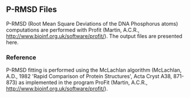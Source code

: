 ## P-RMSD Files

P-RMSD (Root Mean Square Deviations of the DNA Phosphorus atoms) computations are performed with Profit (Martin, A.C.R., http://www.bioinf.org.uk/software/profit/).
The output files are presented here.

### Reference
P-RMSD fitting is performed using the McLachlan algorithm (McLachlan, A.D., 1982 'Rapid Comparison of Protein Structures', Acta Cryst A38, 871-873) as implemented in the program ProFit (Martin, A.C.R., http://www.bioinf.org.uk/software/profit/).
